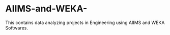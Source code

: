 # AIIMS-and-WEKA-
This contains data analyzing projects in Engineering using AIIMS and WEKA Softwares. 

